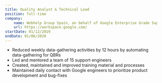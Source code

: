 ```yaml
---
title: Quality Analyst & Technical Lead
position: full-time
company:
    name: Webhelp Group Spain, on behalf of Google Enterprise Grade Support project
    url: https://workspace.google.com/
startDate: 01/12/2019
endDate: 01/06/2020
---
```

- Reduced weekly data-gathering activities by 12 hours by automating data-gathering for QBRs
- Led and mentored a team of 15 support engineers
- Created, maintained and improved training material and processes
- Maintained daily contact with Google engineers to prioritize product development and bug-fixes